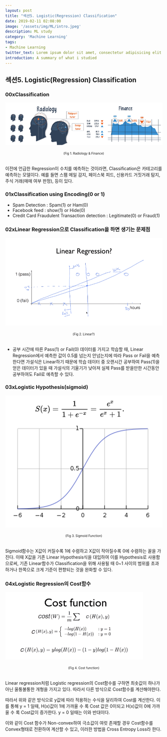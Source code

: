 ```yaml
---
layout: post
title: "섹션5. Logistic(Regression) Classification"
date: 2019-02-11 02:08:00
image: '/assets/img/ML/intro.jpeg'
description: ML study
category: 'Machine Learning'
tags:
- Machine Learning
twitter_text: Lorem ipsum dolor sit amet, consectetur adipisicing elit.
introduction: A summary of what i studied
---
```



## 섹션5. Logistic(Regression) Classification

### 00xClassification

![problem](/assets/img/ML/section5/fig1.PNG "Radiology")
<center><font size="0.5em">(Fig 1. Radiology & Finance)</font></center><br>

 이전에 언급한 Regression이 수치를 예측하는 것이라면, Classification은 카테고리를 예측하는 모델이다. 예를 들면 스팸 메일 감지, 페이스북 피드, 신용카드 거짓거래 탐지, 주식 거래(매매 여부 판정),  등이 있다.



### 01xClassification using Encoding(0 or 1)
 - Spam Detection : Spam(1) or Ham(0)
 - Facebook feed : show(1) or Hide(0)
 - Credit Card Fraudulent Transaction detection : Legitimate(0) or Fraud(1)

### 02xLinear Regression으로 Classification을 하면 생기는 문제점

![problem](/assets/img/ML/section5/fig2.PNG "Linear")
<center><font size="0.5em">(Fig 2. Linear?)</font></center><br>

 - 공부 시간에 따른 Pass(1) or Fail(0) 데이터를 가지고 학습할 때, Linear Regression에서 예측한 값이 0.5를 넘는지 안넘는지에 따라 Pass or Fail을 예측한다면 가설식은 Linear하기 때문에 학습 데이터 중 오랜시간 공부하여 Pass(1)을 얻은 데이터가 있을 때 가설식의 기울기가 낮아져 실제 Pass를 받을만한 시간동안 공부하여도 Fail로 예측할 수 있다. 

### 03xLogistic Hypothesis(sigmoid)

![problem](/assets/img/ML/section5/fig3.png "Sigmoid Function")
<center><font size="0.5em">(Fig 3. Sigmoid Function)</font></center><br>

Sigmoid함수는 X값이 커질수록 1에 수렴하고 X값이 작아질수록 0에 수렴하는 꼴을 가진다. 이때 X값을 기존 Linear Hypothesis식을 대입하여 이를 Hypothesis로 사용함으로써, 기존 Linear함수가 Classification을 위해 사용될 때 0~1 사이의 범위를 초과하거나 한쪽으로 크게 기준이 편향되는 것을 완화할 수 있다. 

### 04xLogistic Regression의 Cost함수

![problem](/assets/img/ML/section5/fig4.PNG "Cost function")
<center><font size="0.5em">(Fig 4. Cost function)</font></center><br>

Linear regression처럼 Logistic regression의 Cost함수를 구하면 최솟값이 하나가 아닌 울퉁불퉁한 개형을 가지고 있다. 따라서 다른 방식으로 Cost함수를 계산해야한다.

따라서 위와 같은 방식으로 y값에 따라 적용하는 수식을 달리하여 Cost를 계산한다. 이를 통해 y = 1 일때, H(x)값이 1에 가까울 수 록 Cost 값은 0이되고 H(x)값이 0에 가까울 수 록 Cost값이 증가한다. y = 0 일때는 이와 반대이다.

이와 같이 Cost 함수가 Non-convex하여 극소값이 여럿 존재할 경우 Cost함수를 Convex형태로 전환하여 계산할 수 있고, 이러한 방법을 Cross Entropy Loss라 한다.


